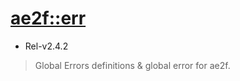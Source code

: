 # [ae2f::err](https://github.com/ae2f/err)
- Rel-v2.4.2

> Global Errors definitions &amp; global error for ae2f.
